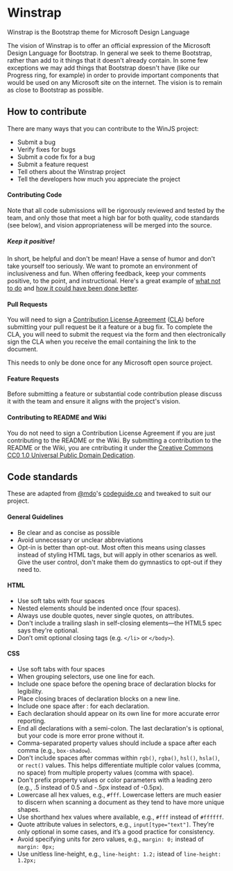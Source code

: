# Winstrap
Winstrap is the Bootstrap theme for Microsoft Design Language

The vision of Winstrap is to offer an official expression of the Microsoft Design Language for Bootstrap. In general we seek to  theme Bootstrap, rather than add to it things that it doesn't already contain. In some few exceptions we may add things that Bootstrap doesn't have (like our Progress ring, for example) in order to provide important components that would be used on any Microsoft site on the internet. The vision is to remain as close to Bootstrap as possible.

## How to contribute
There are many ways that you can contribute to the WinJS project:
* Submit a bug
* Verify fixes for bugs
* Submit a code fix for a bug
* Submit a feature request
* Tell others about the Winstrap project
* Tell the developers how much you appreciate the project

#### Contributing Code
Note that all code submissions will be rigorously reviewed and tested by the team, and only those that meet a high bar for both quality, code standards (see below), and vision appropriateness will be merged into the source.

##### Keep it positive!
In short, be helpful and don't be mean! Have a sense of humor and don't take yourself too seriously. We want to promote an environment of inclusiveness and fun. When offering feedback, keep your comments positive, to the point, and instructional. Here's a great example of [what not to do](http://lkml.iu.edu/hypermail/linux/kernel/1510.3/02866.html) and [how it could have been done better](http://catcode.com/comments/2015/cf20151101.html).

#### Pull Requests
You will need to sign a [Contribution License Agreement](https://cla.microsoft.com/) ([CLA](https://cla.microsoft.com/)) before submitting your pull request be it a feature or a bug fix. To complete the CLA, you will need to submit the request via the form and then electronically sign the CLA when you receive the email containing the link to the document.

This needs to only be done once for any Microsoft open source project.

#### Feature Requests
Before submitting a feature or substantial code contribution please discuss it with the team and ensure it aligns with the project's vision.

#### Contributing to README and Wiki
You do not need to sign a Contribution License Agreement if you are just contributing to the README or the Wiki. By submitting a contribution to the README or the Wiki, you are cntributing it under the [Creative Commons CC0 1.0 Universal Public Domain Dedication](http://creativecommons.org/publicdomain/zero/1.0/).

## Code standards
These are adapted from [@mdo](http://twitter.com/mdo)'s [codeguide.co](http://codeguide.co/) and tweaked to suit our project.

#### General Guidelines
* Be clear and as concise as possible
* Avoid unnecessary or unclear abbreviations
* Opt-in is better than opt-out. Most often this means using classes instead of styling HTML tags, but will apply in other scenarios as well. Give the user control, don't make them do gymnastics to opt-out if they need to.

#### HTML
* Use soft tabs with four spaces
* Nested elements should be indented once (four spaces).
* Always use double quotes, never single quotes, on attributes.
* Don't include a trailing slash in self-closing elements—the HTML5 spec says they're optional.
* Don’t omit optional closing tags (e.g. `</li>` or `</body>`).

#### CSS
* Use soft tabs with four spaces
* When grouping selectors, use one line for each.
* Include one space before the opening brace of declaration blocks for legibility.
* Place closing braces of declaration blocks on a new line.
* Include one space after : for each declaration.
* Each declaration should appear on its own line for more accurate error reporting.
* End all declarations with a semi-colon. The last declaration's is optional, but your code is more error prone without it.
* Comma-separated property values should include a space after each comma (e.g., `box-shadow`).
* Don't include spaces after commas within `rgb()`, `rgba()`, `hsl()`, `hsla()`, or `rect()` values. This helps differentiate multiple color values (comma, no space) from multiple property values (comma with space).
* Don't prefix property values or color parameters with a leading zero (e.g., .5 instead of 0.5 and -.5px instead of -0.5px).
* Lowercase all hex values, e.g., `#fff`. Lowercase letters are much easier to discern when scanning a document as they tend to have more unique shapes.
* Use shorthand hex values where available, e.g., `#fff` instead of `#ffffff`.
* Quote attribute values in selectors, e.g., `input[type="text"]`. They’re only optional in some cases, and it’s a good practice for consistency.
* Avoid specifying units for zero values, e.g., `margin: 0;` instead of `margin: 0px;`
* Use unitless line-height, e.g., `line-height: 1.2;` istead of `line-height: 1.2px;`
